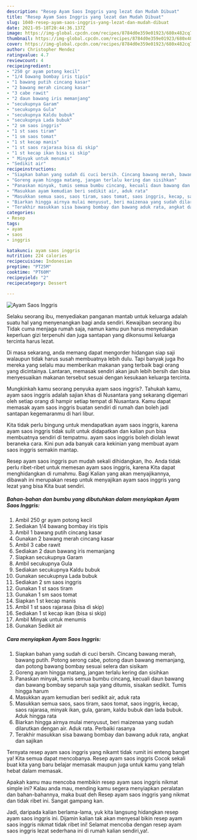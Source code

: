 ```yaml
---
description: "Resep Ayam Saos Inggris yang lezat dan Mudah Dibuat"
title: "Resep Ayam Saos Inggris yang lezat dan Mudah Dibuat"
slug: 1040-resep-ayam-saos-inggris-yang-lezat-dan-mudah-dibuat
date: 2021-05-18T20:44:36.137Z
image: https://img-global.cpcdn.com/recipes/8784d0e359e01923/680x482cq70/ayam-saos-inggris-foto-resep-utama.jpg
thumbnail: https://img-global.cpcdn.com/recipes/8784d0e359e01923/680x482cq70/ayam-saos-inggris-foto-resep-utama.jpg
cover: https://img-global.cpcdn.com/recipes/8784d0e359e01923/680x482cq70/ayam-saos-inggris-foto-resep-utama.jpg
author: Christopher Mendez
ratingvalue: 4.7
reviewcount: 4
recipeingredient:
- "250 gr ayam potong kecil"
- "1/4 bawang bombay iris tipis"
- "1 bawang putih cincang kasar"
- "2 bawang merah cincang kasar"
- "3 cabe rawit"
- "2 daun bawang iris memanjang"
- "secukupnya Garam"
- "secukupnya Gula"
- "secukupnya Kaldu bubuk"
- "secukupnya Lada bubuk"
- "2 sm saos inggris"
- "1 st saos tiram"
- "1 sm saos tomat"
- "1 st kecap manis"
- "1 st saos rajarasa bisa di skip"
- "1 st kecap ikan bisa si skip"
- " Minyak untuk menumis"
- "Sedikit air"
recipeinstructions:
- "Siapkan bahan yang sudah di cuci bersih. Cincang bawang merah, bawang putih. Potong serong cabe, potong daun bawang memanjang, dan potong bawang bombay sesuai selera dan sisikam"
- "Goreng ayam hingga matang, jangan terlalu kering dan sisihkan"
- "Panaskan minyak, tumis semua bumbu cincang, kecuali daun bawang dan bawang bombay separuh saja yang ditumis, sisakan sedikit. Tumis hingga harum"
- "Masukkan ayam kemudian beri sedikit air, aduk rata"
- "Masukkan semua saos, saos tiram, saos tomat, saos inggris, kecap, saos rajarasa, minyak ikan, gula, garam, kaldu bubuk dan lada bubuk. Aduk hingga rata"
- "Biarkan hingga airnya mulai menyusut, beri maizenaa yang sudah dilarutkan dengan air. Aduk rata. Perbaiki rasanya"
- "Terakhir masukkan sisa bawang bombay dan bawang aduk rata, angkat dan sajikan"
categories:
- Resep
tags:
- ayam
- saos
- inggris

katakunci: ayam saos inggris 
nutrition: 224 calories
recipecuisine: Indonesian
preptime: "PT25M"
cooktime: "PT60M"
recipeyield: "2"
recipecategory: Dessert

---
```



![Ayam Saos Inggris](https://img-global.cpcdn.com/recipes/8784d0e359e01923/680x482cq70/ayam-saos-inggris-foto-resep-utama.jpg)

Selaku seorang ibu, menyediakan panganan mantab untuk keluarga adalah suatu hal yang menyenangkan bagi anda sendiri. Kewajiban seorang ibu Tidak cuma menjaga rumah saja, namun kamu pun harus menyediakan keperluan gizi terpenuhi dan juga santapan yang dikonsumsi keluarga tercinta harus lezat.

Di masa  sekarang, anda memang dapat mengorder hidangan siap saji walaupun tidak harus susah membuatnya lebih dulu. Tapi banyak juga lho mereka yang selalu mau memberikan makanan yang terbaik bagi orang yang dicintainya. Lantaran, memasak sendiri akan jauh lebih bersih dan bisa menyesuaikan makanan tersebut sesuai dengan kesukaan keluarga tercinta. 



Mungkinkah kamu seorang penyuka ayam saos inggris?. Tahukah kamu, ayam saos inggris adalah sajian khas di Nusantara yang sekarang digemari oleh setiap orang di hampir setiap tempat di Nusantara. Kamu dapat memasak ayam saos inggris buatan sendiri di rumah dan boleh jadi santapan kegemaranmu di hari libur.

Kita tidak perlu bingung untuk mendapatkan ayam saos inggris, karena ayam saos inggris tidak sulit untuk didapatkan dan kalian pun bisa membuatnya sendiri di tempatmu. ayam saos inggris boleh diolah lewat beraneka cara. Kini pun ada banyak cara kekinian yang membuat ayam saos inggris semakin mantap.

Resep ayam saos inggris pun mudah sekali dihidangkan, lho. Anda tidak perlu ribet-ribet untuk memesan ayam saos inggris, karena Kita dapat menghidangkan di rumahmu. Bagi Kalian yang akan menyajikannya, dibawah ini merupakan resep untuk menyajikan ayam saos inggris yang lezat yang bisa Kita buat sendiri.

<!--inarticleads1-->

##### Bahan-bahan dan bumbu yang dibutuhkan dalam menyiapkan Ayam Saos Inggris:

1. Ambil 250 gr ayam potong kecil
1. Sediakan 1/4 bawang bombay iris tipis
1. Ambil 1 bawang putih cincang kasar
1. Gunakan 2 bawang merah cincang kasar
1. Ambil 3 cabe rawit
1. Sediakan 2 daun bawang iris memanjang
1. Siapkan secukupnya Garam
1. Ambil secukupnya Gula
1. Sediakan secukupnya Kaldu bubuk
1. Gunakan secukupnya Lada bubuk
1. Sediakan 2 sm saos inggris
1. Gunakan 1 st saos tiram
1. Gunakan 1 sm saos tomat
1. Siapkan 1 st kecap manis
1. Ambil 1 st saos rajarasa (bisa di skip)
1. Sediakan 1 st kecap ikan (bisa si skip)
1. Ambil  Minyak untuk menumis
1. Gunakan Sedikit air




<!--inarticleads2-->

##### Cara menyiapkan Ayam Saos Inggris:

1. Siapkan bahan yang sudah di cuci bersih. Cincang bawang merah, bawang putih. Potong serong cabe, potong daun bawang memanjang, dan potong bawang bombay sesuai selera dan sisikam
1. Goreng ayam hingga matang, jangan terlalu kering dan sisihkan
1. Panaskan minyak, tumis semua bumbu cincang, kecuali daun bawang dan bawang bombay separuh saja yang ditumis, sisakan sedikit. Tumis hingga harum
1. Masukkan ayam kemudian beri sedikit air, aduk rata
1. Masukkan semua saos, saos tiram, saos tomat, saos inggris, kecap, saos rajarasa, minyak ikan, gula, garam, kaldu bubuk dan lada bubuk. Aduk hingga rata
1. Biarkan hingga airnya mulai menyusut, beri maizenaa yang sudah dilarutkan dengan air. Aduk rata. Perbaiki rasanya
1. Terakhir masukkan sisa bawang bombay dan bawang aduk rata, angkat dan sajikan




Ternyata resep ayam saos inggris yang nikamt tidak rumit ini enteng banget ya! Kita semua dapat mencobanya. Resep ayam saos inggris Cocok sekali buat kita yang baru belajar memasak maupun juga untuk kamu yang telah hebat dalam memasak.

Apakah kamu mau mencoba membikin resep ayam saos inggris nikmat simple ini? Kalau anda mau, mending kamu segera menyiapkan peralatan dan bahan-bahannya, maka buat deh Resep ayam saos inggris yang nikmat dan tidak ribet ini. Sangat gampang kan. 

Jadi, daripada kalian berlama-lama, yuk kita langsung hidangkan resep ayam saos inggris ini. Dijamin kalian tak akan menyesal bikin resep ayam saos inggris nikmat tidak ribet ini! Selamat mencoba dengan resep ayam saos inggris lezat sederhana ini di rumah kalian sendiri,ya!.

